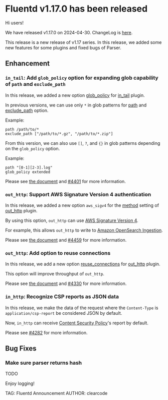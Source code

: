 # Fluentd v1.17.0 has been released

Hi users!

We have released v1.17.0 on 2024-04-30. ChangeLog is [here](https://github.com/fluent/fluentd/blob/master/CHANGELOG.md#release-v1170---20240430).

This release is a new release of v1.17 series.
In this release, we added some new features for some plugins and fixed bugs of Parser.

## Enhancement

### `in_tail`: Add `glob_policy` option for expanding glob capability of `path` and `exclude_path`

In this release, we added a new option [glob_policy](https://docs.fluentd.org/input/tail#glob_policy) for [in_tail](https://docs.fluentd.org/input/tail) plugin.

In previous versions, we can use only `*` in glob patterns for [path](https://docs.fluentd.org/input/tail#path) and [exclude_path](https://docs.fluentd.org/input/tail#exclude_path) option.

Example:

```
path /path/to/*
exclude_path ["/path/to/*.gz", "/path/to/*.zip"]
```

From this version, we can also use `[]`, `?`, and `{}` in glob patterns depending on the `glob_policy` option.

Example:

```
path "[0-1][2-3].log"
glob_policy extended
```

Please see [the document](https://docs.fluentd.org/input/tail#glob_policy) and [#4401](https://github.com/fluent/fluentd/pull/4401) for more information.

### `out_http`: Support AWS Signature Version 4 authentication

In this release, we added a new option `aws_sigv4` for the [method](https://docs.fluentd.org/output/http#method) setting of [out_http](https://docs.fluentd.org/output/http) plugin.

By using this option, `out_http` can use [AWS Signature Version 4](https://docs.aws.amazon.com/AmazonS3/latest/API/sig-v4-authenticating-requests.html).

For example, this allows `out_http` to write to [Amazon OpenSearch Ingestion](https://docs.aws.amazon.com/opensearch-service/latest/developerguide/ingestion.html).

Please see [the document](https://docs.fluentd.org/output/http#method) and [#4459](https://github.com/fluent/fluentd/pull/4459) for more information.

### `out_http`: Add option to reuse connections

In this release, we add a new option [reuse_connections](https://docs.fluentd.org/output/http#reuse_connections) for [out_http](https://docs.fluentd.org/output/http) plugin.

This option will improve throughput of `out_http`.

Please see [the document](https://docs.fluentd.org/output/http#reuse_connections) and [#4330](https://github.com/fluent/fluentd/pull/4330) for more information.

### `in_http`: Recognize CSP reports as JSON data

In this release, we make the data of the request where the `Content-Type` is `application/csp-report` be considered JSON by default.

Now, `in_http` can receive [Content Security Policy](https://developer.mozilla.org/en-US/docs/Web/HTTP/CSP)'s report by default.

Please see [#4282](https://github.com/fluent/fluentd/pull/4282) for more information.

## Bug Fixes

### Make sure parser returns hash

TODO

Enjoy logging!

TAG: Fluentd Announcement
AUTHOR: clearcode
